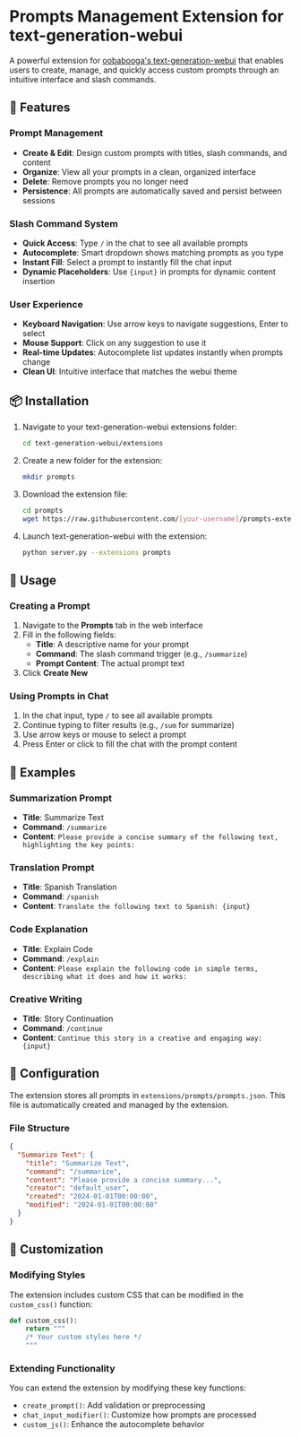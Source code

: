 # Prompts Management Extension for text-generation-webui

A powerful extension for [oobabooga's text-generation-webui](https://github.com/oobabooga/text-generation-webui) that enables users to create, manage, and quickly access custom prompts through an intuitive interface and slash commands.


## 🌟 Features

### Prompt Management
- **Create & Edit**: Design custom prompts with titles, slash commands, and content
- **Organize**: View all your prompts in a clean, organized interface
- **Delete**: Remove prompts you no longer need
- **Persistence**: All prompts are automatically saved and persist between sessions

### Slash Command System
- **Quick Access**: Type `/` in the chat to see all available prompts
- **Autocomplete**: Smart dropdown shows matching prompts as you type
- **Instant Fill**: Select a prompt to instantly fill the chat input
- **Dynamic Placeholders**: Use `{input}` in prompts for dynamic content insertion

### User Experience
- **Keyboard Navigation**: Use arrow keys to navigate suggestions, Enter to select
- **Mouse Support**: Click on any suggestion to use it
- **Real-time Updates**: Autocomplete list updates instantly when prompts change
- **Clean UI**: Intuitive interface that matches the webui theme

## 📦 Installation

1. Navigate to your text-generation-webui extensions folder:
   ```bash
   cd text-generation-webui/extensions
   ```

2. Create a new folder for the extension:
   ```bash
   mkdir prompts
   ```

3. Download the extension file:
   ```bash
   cd prompts
   wget https://raw.githubusercontent.com/[your-username]/prompts-extension/main/script.py
   ```

4. Launch text-generation-webui with the extension:
   ```bash
   python server.py --extensions prompts
   ```

## 🚀 Usage

### Creating a Prompt

1. Navigate to the **Prompts** tab in the web interface
2. Fill in the following fields:
   - **Title**: A descriptive name for your prompt
   - **Command**: The slash command trigger (e.g., `/summarize`)
   - **Prompt Content**: The actual prompt text
3. Click **Create New**

### Using Prompts in Chat

1. In the chat input, type `/` to see all available prompts
2. Continue typing to filter results (e.g., `/sum` for summarize)
3. Use arrow keys or mouse to select a prompt
4. Press Enter or click to fill the chat with the prompt content

## 📝 Examples

### Summarization Prompt
- **Title**: Summarize Text
- **Command**: `/summarize`
- **Content**: `Please provide a concise summary of the following text, highlighting the key points:`

### Translation Prompt
- **Title**: Spanish Translation
- **Command**: `/spanish`
- **Content**: `Translate the following text to Spanish: {input}`

### Code Explanation
- **Title**: Explain Code
- **Command**: `/explain`
- **Content**: `Please explain the following code in simple terms, describing what it does and how it works:`

### Creative Writing
- **Title**: Story Continuation
- **Command**: `/continue`
- **Content**: `Continue this story in a creative and engaging way: {input}`

## 🔧 Configuration

The extension stores all prompts in `extensions/prompts/prompts.json`. This file is automatically created and managed by the extension.

### File Structure
```json
{
  "Summarize Text": {
    "title": "Summarize Text",
    "command": "/summarize",
    "content": "Please provide a concise summary...",
    "creator": "default_user",
    "created": "2024-01-01T00:00:00",
    "modified": "2024-01-01T00:00:00"
  }
}
```

## 🎨 Customization

### Modifying Styles

The extension includes custom CSS that can be modified in the `custom_css()` function:

```python
def custom_css():
    return """
    /* Your custom styles here */
    """
```

### Extending Functionality

You can extend the extension by modifying these key functions:
- `create_prompt()`: Add validation or preprocessing
- `chat_input_modifier()`: Customize how prompts are processed
- `custom_js()`: Enhance the autocomplete behavior
